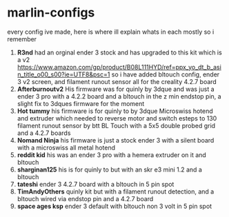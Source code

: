 # marlin-configs
every config ive made, here is where ill explain whats in each mostly so i remember

1) **R3nd** had an orginal ender 3 stock and has upgraded to this kit which is a v2 https://www.amazon.com/gp/product/B08L111HYD/ref=ppx_yo_dt_b_asin_title_o00_s00?ie=UTF8&psc=1 so i have added bltouch config, ender 3 v2 screen, and filament runout sensor all for the creality 4.2.7 board
2) **Afterburnoutv2** His firmware was for quinly by 3dque and was just a ender 3 pro with a 4.2.2 board and a bltouch in the z min endstop pin, a slight fix to 3dques firmware for the moment
3) **Hot tummy** his firmware is for quinly to by 3dque Microswiss hotend and extruder which needed to reverse motor and switch esteps to 130 filament runout sensor by btt BL Touch with a 5x5 double probed grid and a 4.2.7 boards
4) **Nomand Ninja** his firmware is just a stock ender 3 with a silent board with a microswiss all metal hotend
5) **reddit kid** his was an ender 3 pro with a hemera extruder on it and bltouch 
6) **sharginan125** his is for quinly to but with an skr e3 mini 1.2 and a bltouch
7) **tateshi** ender 3 4.2.7 board with a bltouch in 5 pin spot
8) **TimAndyOthers** quinly kit but with a filament runout detection, and a bltouch wired via endstop pin and a 4.2.7 board
9) **space ages ksp** ender 3 default with bltouch non 3 volt in 5 pin spot
